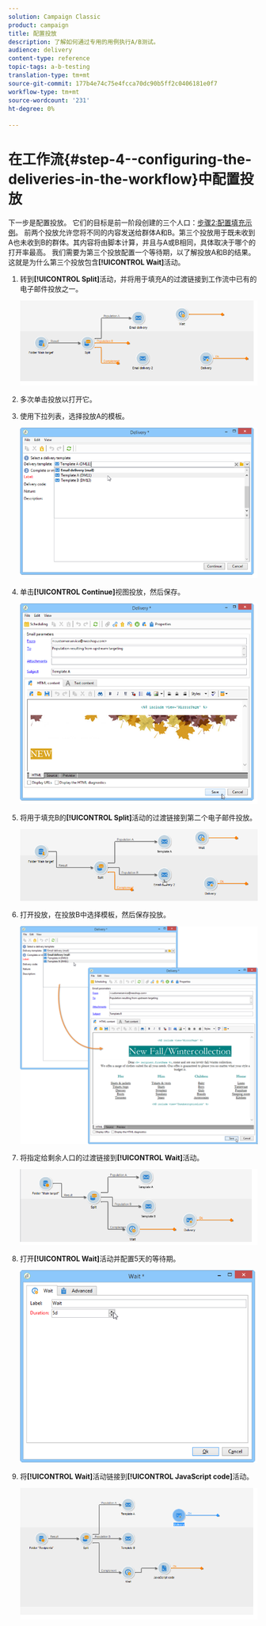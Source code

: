```yaml
---
solution: Campaign Classic
product: campaign
title: 配置投放
description: 了解如何通过专用的用例执行A/B测试。
audience: delivery
content-type: reference
topic-tags: a-b-testing
translation-type: tm+mt
source-git-commit: 177b4e74c75e4fcca70dc90b5ff2c0406181e0f7
workflow-type: tm+mt
source-wordcount: '231'
ht-degree: 0%

---
```



# 在工作流{#step-4--configuring-the-deliveries-in-the-workflow}中配置投放

下一步是配置投放。 它们的目标是前一阶段创建的三个人口：[步骤2:配置填充示例](#step-2--configuring-population-samples)。 前两个投放允许您将不同的内容发送给群体A和B。第三个投放用于既未收到A也未收到B的群体。其内容将由脚本计算，并且与A或B相同，具体取决于哪个的打开率最高。 我们需要为第三个投放配置一个等待期，以了解投放A和B的结果。这就是为什么第三个投放包含&#x200B;**[!UICONTROL Wait]**&#x200B;活动。

1. 转到&#x200B;**[!UICONTROL Split]**&#x200B;活动，并将用于填充A的过渡链接到工作流中已有的电子邮件投放之一。

   ![](assets/use_case_abtesting_createdeliveries_001.png)

1. 多次单击投放以打开它。
1. 使用下拉列表，选择投放A的模板。

   ![](assets/use_case_abtesting_createdeliveries_003.png)

1. 单击&#x200B;**[!UICONTROL Continue]**&#x200B;视图投放，然后保存。

   ![](assets/use_case_abtesting_createdeliveries_002.png)

1. 将用于填充B的&#x200B;**[!UICONTROL Split]**&#x200B;活动的过渡链接到第二个电子邮件投放。

   ![](assets/use_case_abtesting_createdeliveries_004.png)

1. 打开投放，在投放B中选择模板，然后保存投放。

   ![](assets/use_case_abtesting_createdeliveries_005.png)

1. 将指定给剩余人口的过渡链接到&#x200B;**[!UICONTROL Wait]**&#x200B;活动。

   ![](assets/use_case_abtesting_createdeliveries_006.png)

1. 打开&#x200B;**[!UICONTROL Wait]**&#x200B;活动并配置5天的等待期。

   ![](assets/use_case_abtesting_createdeliveries_007.png)

1. 将&#x200B;**[!UICONTROL Wait]**&#x200B;活动链接到&#x200B;**[!UICONTROL JavaScript code]**&#x200B;活动。

   ![](assets/use_case_abtesting_createdeliveries_008.png)
